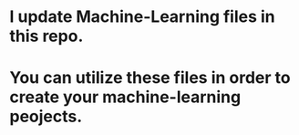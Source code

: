 # I update Machine-Learning files in this repo.
# You can utilize these files in order to create your machine-learning peojects.

